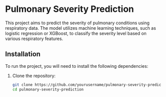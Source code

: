 # Pulmonary Severity Prediction

This project aims to predict the severity of pulmonary conditions using respiratory data. The model utilizes machine learning techniques, such as logistic regression or XGBoost, to classify the severity level based on various respiratory features.

## Installation

To run the project, you will need to install the following dependencies:

1. Clone the repository:
   ```bash
   git clone https://github.com/yourusername/pulmonary-severity-prediction.git
   cd pulmonary-severity-prediction
